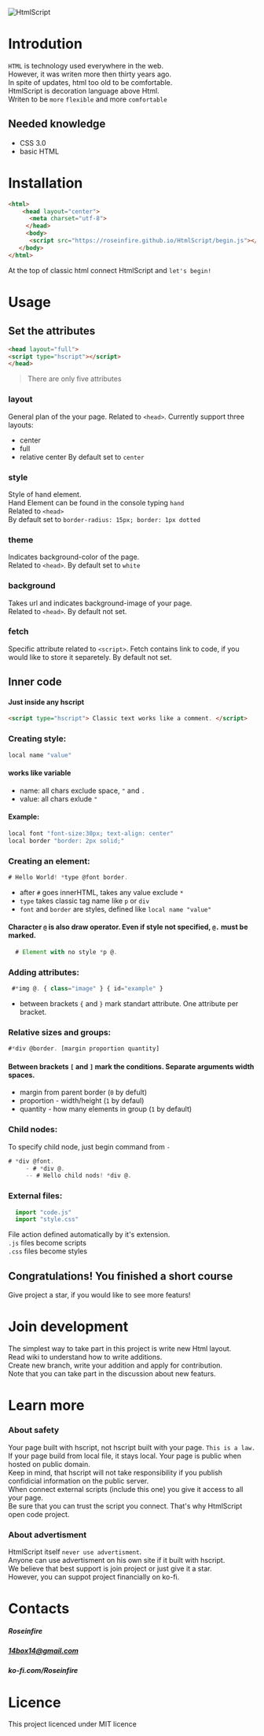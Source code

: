 ![HtmlScript](https://raw.githubusercontent.com/Roseinfire/HtmlScript/main/Icon(500x500).png)
# Introdution
`HTML` is technology used everywhere in the web. <br>
However, it was writen more then thirty years ago. <br>
In spite of updates, html too old to be comfortable. <br>
HtmlScript is decoration language above Html. <br>
Writen to be `more` `flexible` and more `comfortable`

## Needed knowledge
* CSS 3.0
* basic HTML
  
# Installation
```HTML
<html>
    <head layout="center">
      <meta charset="utf-8">
     </head>
     <body>
      <script src="https://roseinfire.github.io/HtmlScript/begin.js"></script>
   </body>
</html>
```
At the top of classic html connect HtmlScript and `let's begin!`
 
# Usage
## Set the attributes
```HTML
<head layout="full">
<script type="hscript"></script>
</head>
```
> There are only five attributes
### layout
General plan of the your page. Related to `<head>`.
Currently support three layouts:
* center
* full
* relative center
By default set to `center`
### style
Style of hand element.<br>
Hand Element can be found in the console typing `hand` <br>
Related to `<head>` <br>
By default set to `border-radius: 15px; border: 1px dotted`
### theme 
Indicates background-color of the page.<br>
Related to `<head>`. By default set to `white`
### background
Takes url and indicates background-image of your page. <br>
Related to `<head>`. By default not set.
### fetch 
Specific attribute related to `<script>`.
Fetch contains link to code, if you would like to store it separetely.
By default not set.

## Inner code
#### Just inside any hscript
```HTML
<script type="hscript"> Classic text works like a comment. </script>
```
### Creating style:
```javascript
local name "value"
```
#### works like variable
*  name: all chars exclude space, `"` and `.`
*  value: all chars exlude `"`
#### Example:
```javascript
local font "font-size:30px; text-align: center"
local border "border: 2px solid;"
```
### Creating an element:
```javascript
# Hello World! *type @font border.
```
* after `#` goes innerHTML, takes any value exclude `*`
* `type` takes classic tag name like `p` or `div`
* `font` and `border` are styles, defined like `local name "value"`

#### Character `@` is also draw operator. Even if style not specified, `@.` must be marked.
```javascript
  # Element with no style *p @.
```
### Adding attributes:
```javascript
 #*img @. { class="image" } { id="example" }
```
* between brackets `{` and `}` mark standart attribute. One attribute per bracket.
### Relative sizes and groups:
```javascript
#*div @border. [margin proportion quantity]
```
#### Between brackets `[` and `]` mark the conditions. Separate arguments width spaces.
* margin from parent border (`0` by defult)
* proportion - width/height (`1` by defaul)
* quantity - how many elements in group (`1` by default)
### Child nodes:
To specify child node, just begin command from `-`
```javascript
# *div @font.
     - # *div @.
     -- # Hello child nods! *div @.
```
### External files:
```javascript
  import "code.js"
  import "style.css"
```
File action defined automatically by it's extension. <br>
`.js` files become scripts <br>
`.css` files become styles <br>
## Congratulations! You finished a short course
 Give project a star, if you would like to see more featurs!
# Join development
The simplest way to take part in this project is write new Html layout.<br>
Read wiki to understand how to write additions. <br>
Create new branch, write your addition and apply for contribution.<br>
Note that you can take part in the discussion about new featurs. <br>


# Learn more
### About safety
Your page built with hscript, not hscript built with your page. `This is a law.` <br>
If your page build from local file, it stays local. Your page is public when hosted on public domain.<br>
Keep in mind, that hscript will not take responsibility if you publish confidicial information on the public server.<br>
When connect external scripts (include this one) you give it access to all your page.<br>
Be sure that you can trust the script you connect. That's why HtmlScript open code project. <br>
  
### About advertisment
HtmlScript itself `never use advertisment`. <br>
Anyone can use advertisment on his own site if it built with hscript. <br>
We believe that best support is join project or just give it a star. <br>
However, you can suppot project financially on ko-fi. <br>

# Contacts
##### Roseinfire
##### 14box14@gmail.com
##### ko-fi.com/Roseinfire


# Licence
This project licenced under MIT licence
